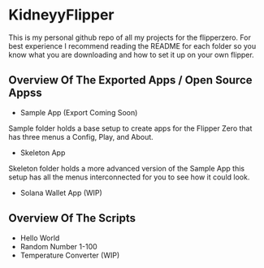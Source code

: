 # KidneyyFlipper

This is my personal github repo of all my projects for the flipperzero. For best experience I recommend reading the README for each folder so you know what you are downloading and how to set it up on your own flipper.

## Overview Of The Exported Apps / Open Source Appss

* Sample App (Export Coming Soon)

Sample folder holds a base setup to create apps for the Flipper Zero that has three menus a Config, Play, and About.

* Skeleton App

Skeleton folder holds a more advanced version of the Sample App this setup has all the menus interconnected for you to see how it could look.

* Solana Wallet App (WIP)

## Overview Of The Scripts

* Hello World
* Random Number 1-100
* Temperature Converter (WIP)

